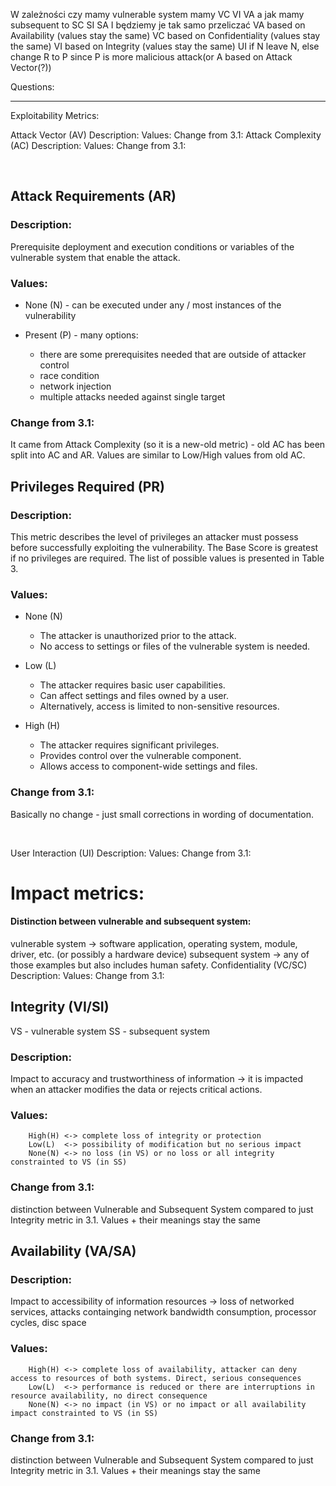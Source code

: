 W zależności czy mamy vulnerable system mamy VC VI VA a jak mamy subsequent to SC SI SA I będziemy je tak samo przeliczać
VA based on Availability (values stay the same)
VC based on Confidentiality (values stay the same)
VI based on Integrity (values stay the same)
UI if N leave N, else change R to P since P is more malicious attack(or A based on Attack Vector(?))

Questions:

------
Exploitability Metrics:

Attack Vector (AV)
Description:
Values:
Change from 3.1:
Attack Complexity (AC)
Description:
Values:
Change from 3.1:

<br/>

## Attack Requirements (AR)

### Description:

Prerequisite deployment and execution conditions or variables of the vulnerable system that enable the attack.

### Values:

- None (N) - can be executed under any / most instances of the vulnerability

- Present (P) - many options:
  - there are some prerequisites needed that are outside of attacker control
  - race condition
  - network injection
  - multiple attacks needed against single target

### Change from 3.1:

It came from Attack Complexity (so it is a new-old metric) - old AC has been split into AC and AR.
Values are similar to Low/High values from old AC.


## Privileges Required (PR)


### Description:

This metric describes the level of privileges an attacker must possess before successfully exploiting the vulnerability. The Base Score is greatest if no privileges are required. The list of possible values is presented in Table 3.

### Values:
- None (N)
  - The attacker is unauthorized prior to the attack.
  - No access to settings or files of the vulnerable system is needed.

- Low (L)
  - The attacker requires basic user capabilities.
  - Can affect settings and files owned by a user.
  - Alternatively, access is limited to non-sensitive resources.

- High (H)
  - The attacker requires significant privileges.
  - Provides control over the vulnerable component.
  - Allows access to component-wide settings and files.


### Change from 3.1:

Basically no change - just small corrections in wording of documentation.

<br />

User Interaction (UI)
Description:
Values:
Change from 3.1:
# Impact metrics:
#### Distinction between vulnerable and subsequent system:
vulnerable system -> software application, operating system, module, driver, etc. (or possibly a hardware device)
subsequent system -> any of those examples but also includes human safety.
Confidentiality (VC/SC)
Description:
Values:
Change from 3.1:
## Integrity (VI/SI)
VS - vulnerable system
SS - subsequent system
### Description:
Impact to accuracy and trustworthiness of information -> it is impacted when an attacker modifies the data or rejects critical actions.
### Values:
        High(H) <-> complete loss of integrity or protection
        Low(L)  <-> possibility of modification but no serious impact
        None(N) <-> no loss (in VS) or no loss or all integrity constrainted to VS (in SS)
### Change from 3.1:
distinction between Vulnerable and Subsequent System compared to just Integrity metric in 3.1. Values + their meanings stay the same
## Availability (VA/SA)

### Description:
Impact to accessibility of information resources -> loss of networked services, attacks containging network bandwidth consumption, processor cycles, disc space
### Values:
        High(H) <-> complete loss of availability, attacker can deny access to resources of both systems. Direct, serious consequences
        Low(L)  <-> performance is reduced or there are interruptions in resource availability, no direct consequence
        None(N) <-> no impact (in VS) or no impact or all availability impact constrainted to VS (in SS)
### Change from 3.1:
distinction between Vulnerable and Subsequent System compared to just Integrity metric in 3.1. Values + their meanings stay the same
